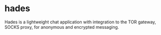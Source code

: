 # hades
Hades is a lightweight chat application with integration to the TOR gateway, SOCKS proxy, for anonymous and encrypted messaging.
